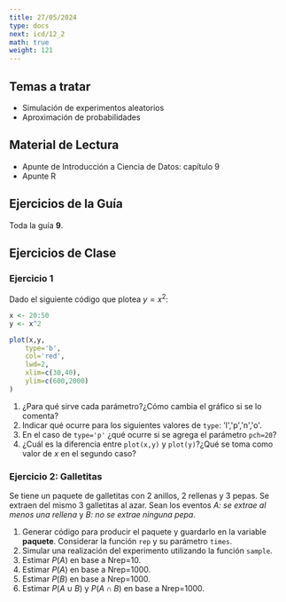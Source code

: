 ```yaml
---
title: 27/05/2024
type: docs
next: icd/12_2
math: true
weight: 121
---
```



## Temas a tratar

* Simulación de experimentos aleatorios
* Aproximación de probabilidades

## Material de Lectura

* Apunte de Introducción a Ciencia de Datos: capítulo 9
* Apunte R

## Ejercicios de la Guía

Toda la guía **9**.

## Ejercicios de Clase

### Ejercicio 1

Dado el siguiente código que plotea $y=x^2$:

```r {filename="ejercicio1.r"}
x <- 20:50
y <- x^2

plot(x,y,
    type='b',
    col='red',
    lwd=2,
    xlim=c(30,40),
    ylim=c(600,2000)
)
```

1. ¿Para qué sirve cada parámetro?¿Cómo cambia el gráfico si se lo comenta?
2. Indicar qué ocurre para los siguientes valores de `type`: 'l','p','n','o'.
3. En el caso de `type='p'` ¿qué ocurre si se agrega el parámetro `pch=20`?  
4. ¿Cuál es la diferencia entre `plot(x,y)` y `plot(y)`?¿Qué se toma como valor de $x$ en el segundo caso?

### Ejercicio 2: Galletitas

Se tiene un paquete de galletitas con 2 anillos, 2 rellenas y 3 pepas. Se extraen del mismo 3 galletitas al azar. Sean los eventos *A: se extrae al menos una rellena* y *B: no se extrae ninguna pepa*.

1. Generar código para producir el paquete y guardarlo en la variable **paquete**. Considerar la función `rep` y su parámetro `times`.
2. Simular una realización del experimento utilizando la función `sample`.
3. Estimar $P(A)$ en base a Nrep=10.
4. Estimar $P(A)$ en base a Nrep=1000.
5. Estimar $P(B)$ en base a Nrep=1000.
6. Estimar $P(A \cup B)$ y $P(A \cap B)$ en base a Nrep=1000.
